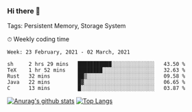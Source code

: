 ### Hi there 👋

Tags: Persistent Memory, Storage System

<!--

[![Anurag's github stats](https://github-readme-stats.vercel.app/api?username=wwyf)](https://github.com/anuraghazra/github-readme-stats)

[![Anurag's github stats](https://github-readme-stats.vercel.app/api?username=wwyf&count_private=true)](https://github.com/anuraghazra/github-readme-stats)


[![Top Langs](https://github-readme-stats.vercel.app/api/top-langs/?username=wwyf&count_private=true&&hide=jupyter%20notebook,html)](https://github.com/anuraghazra/github-readme-stats)



-->


⏱ Weekly coding time

<!--START_SECTION:waka-->
```text
Week: 23 February, 2021 - 02 March, 2021

sh     2 hrs 29 mins   ███████████░░░░░░░░░░░░░░   43.50 % 
TeX    1 hr 52 mins    ████████░░░░░░░░░░░░░░░░░   32.63 % 
Rust   32 mins         ██▒░░░░░░░░░░░░░░░░░░░░░░   09.58 % 
Java   22 mins         █▓░░░░░░░░░░░░░░░░░░░░░░░   06.65 % 
C      13 mins         █░░░░░░░░░░░░░░░░░░░░░░░░   03.87 % 
```
<!--END_SECTION:waka-->



[![Anurag's github stats](https://github-readme-stats.vercel.app/api?username=wwyf&count_private=true&show_icons=true&hide_border=true)](https://github.com/anuraghazra/github-readme-stats) [![Top Langs](https://github-readme-stats.vercel.app/api/top-langs/?username=wwyf&count_private=true&hide=jupyter%20notebook,html,OpenEdge%20ABL&langs_count=10&layout=compact&hide_border=true)](https://github.com/anuraghazra/github-readme-stats)

<!--

[![willianrod's wakatime stats](https://github-readme-stats.vercel.app/api/wakatime?username=wwyf)](https://github.com/anuraghazra/github-readme-stats)


-->
